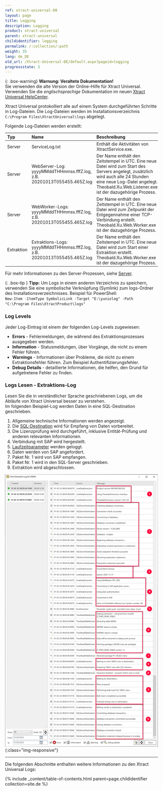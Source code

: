 ```yaml
---
ref: xtract-universal-08
layout: page
title: Logging
description: Logging
product: xtract-universal
parent: xtract-universal
childidentifier: logging
permalink: /:collection/:path
weight: 35
lang: de_DE
old_url: /Xtract-Universal-DE/default.aspx?pageid=logging
progressstate: 3
---
```


{: .box-warning}
**Warnung: Veraltete Dokumentation!** <br>
Sie verwenden die alte Version der Online-Hilfe für Xtract Universal.<br>
Verwenden Sie die *englischsprachige* Dokumentation im neuen [Xtract Universal HelpCenter](https://helpcenter.theobald-software.com/xtract-universal/documentation/introduction/).

Xtract Universal protokolliert alle auf einem System durchgeführten Schritte in Log-Dateien. 
Die Log-Dateien werden im Installationsverzeichnis `C:\Program Files\XtractUniversal\logs` abgelegt.

Folgende Log-Dateien werden erstellt:


|Typ | Name | Beschreibung | Pfad zum Ablageort |
|:------ | :------ |:--- | :--- |
|Server| ServiceLog.txt | Enthält die Aktivitäten von XtractService.exe.| `C:ProgramFiles\XtractUniversal\logs` |
|Server| WebServer-Log: yyyyMMddTHHmmss.fffZ.log, z.B. 20201013T055455.465Z.log  | Der Name enthält den Zeitstempel in UTC. Eine neue Datei wird zum Start des Servers angelegt, zusätzlich wird auch alle 24 Stunden eine neue Log-Datei angelegt. Theobald.Xu.Web.Listener.exe ist der dazugehörige Prozess.| `C:ProgramFiles\XtractUniversal\logs\servers\web\listener` |
|Server| WebWorker-Logs: yyyyMMddTHHmmss.fffZ.log, z.B. 20201013T055455.465Z.log  | Der Name enthält den Zeitstempel in UTC. Eine neue Datei wird zum Zeitpunkt der Entgegennahme einer TCP-Verbindung erstellt. Theobald.Xu.Web.Worker.exe ist der dazugehörige Prozess.| `C:ProgramFiles\XtractUniversal\logs\servers\web\worker` |  
|Extraktion| Extraktions-Logs: yyyyMMddTHHmmss.fffZ.log, z.B. 20201013T055455.465Z.log | Der Name enthält den Zeitstempel in UTC. Eine neue Datei wird zum Start einer Extraktion erstellt. Theobald.Xu.Web.Worker.exe ist der dazugehörige Prozess. | `C:\Program Files\XtractUniversal\logs\extractions\[Name_der_Extaktion]`|

Für mehr Informationen zu den Server-Prozessen, siehe [Server](./server).

{: .box-tip }
**Tipp:** Um Logs in einem anderen Verzeichnis zu speichern, verwenden Sie eine symbolische Verknüpfung (Symlink) zum logs-Ordner des Installationsverzeichnisses.
Beispiel für PowerShell:<br>
`New-Item -ItemType SymbolicLink -Target "E:\yuniolog" -Path "C:\Program Files\XtractProduct\logs"`


### Log Levels
Jeder Log-Eintrag ist einem der folgenden Log-Levels zugewiesen:

- **Errors** - Fehlermeldungen, die während des Extraktionsprozesses ausgegeben werden.
- **Information** - Statusmeldungen, über Vorgänge, die nicht zu einem Fehler führen.
- **Warnings** - Informationen über Probleme, die nicht zu einem Extraktionsfehler führen. Zum Beispiel Authentifizierungsfehler.
- **Debug Details** - detaillierte Informationen, die helfen, den Grund für aufgetretene Fehler zu finden.

### Logs Lesen - Extraktions-Log

Lesen Sie die in verständlicher Sprache geschriebenen Logs, um die Abläufe von Xtract Universal besser zu verstehen.  
Im folgenden Beispiel-Log werden Daten in eine SQL-Destination geschrieben.

1. Allgemeine technische Informationen werden angezeigt.
2. Die [SQL-Destination](./destinationen/microsoft-sql-server) wird für Empfang von Daten vorbereitet.
3. Die Lizenzprüfung wird durchgeführt, inklusive Entität-Prüfung und anderen relevanten Informationen.
4. Verbindung mit SAP wird hergestellt.
5. [Laufzeitparameter](./erste-schritte/eine-extraktion-ausfuehren#extraktionsparameter-festlegen) werden geloggt.
6. Daten werden von SAP angefordert.
7. Paket Nr. 1 wird von SAP empfangen.
8. Paket Nr. 1 wird in den SQL-Server geschrieben.
9. Extraktion wird abgeschlossen.

![XU_logging_1](/img/content/xu/logging-extract-detail-03.png){:class="img-responsive"}

******

Die folgenden Abschnitte enthalten weitere Informationen zu den Xtract Universal Logs:

{% include _content/table-of-contents.html parent=page.childidentifier collection=site.de %}